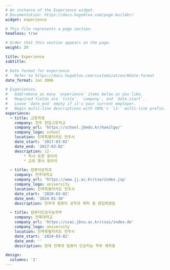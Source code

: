 ```yaml
---
# An instance of the Experience widget.
# Documentation: https://docs.hugoblox.com/page-builder/
widget: experience

# This file represents a page section.
headless: true

# Order that this section appears on the page.
weight: 20

title: Experience
subtitle:

# Date format for experience
#   Refer to https://docs.hugoblox.com/customization/#date-format
date_format: Jan 2006

# Experiences.
#   Add/remove as many `experience` items below as you like.
#   Required fields are `title`, `company`, and `date_start`.
#   Leave `date_end` empty if it's your current employer.
#   Begin multi-line descriptions with YAML's `|2-` multi-line prefix.
experience:
  - title: 고등학생
    company: 전주 한일고등학교
    company_url: 'https://school.jbedu.kr/hanilgo/'
    company_logo: school
    location: 전북특별자치도 전주시
    date_start: '2017-03-02'
    date_end: '2017-03-02'
    description: |2-
        * 독서 토론 동아리
        * 교외 봉사 동아리

  - title: 컴퓨터공학과
    company: 전주대학교
    company_url: 'https://www.jj.ac.kr/cse/index.jsp'
    company_logo: university
    location: 전북특별자치도 전주시
    date_start: '2020-03-02'
    date_end: '2024-01-30'
    description: 전주대 컴퓨터 공학과 재학 중 편입하였음

  - title: 컴퓨터인공지능학부
    company: 전북대학교
    company_url: 'https://csai.jbnu.ac.kr/csai/index.do'
    company_logo: university
    location: 전북특별자치도 전주시
    date_start: '2024-03-02'
    date_end: ''
    description: 현재 전북대 컴퓨터 인공지능 학부 재학중

design:
  columns: '1'
---
```

